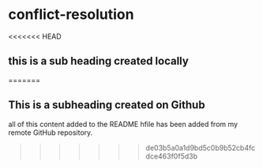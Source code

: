 # conflict-resolution
<<<<<<< HEAD
## this is a sub heading created locally
=======

## This is a subheading created on Github

all of this content added to the README hfile has been added from my remote GitHub repository.
>>>>>>> de03b5a0a1d9bd5c0b9b52cb4fcdce463f0f5d3b
